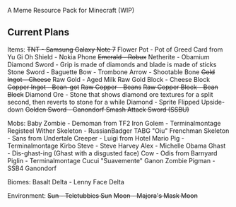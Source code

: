 A Meme Resource Pack for Minecraft (WIP)

Current Plans
-------------
Items:
~~TNT - Samsung Galaxy Note 7~~
Flower Pot - Pot of Greed Card from Yu Gi Oh
Shield - Nokia Phone
~~Emerald - Robux~~
Netherite - Obamium
Diamond Sword - Grip is made of diamonds and blade is made of sticks
Stone Sword - Baguette
Bow - Trombone
Arrow - Shootable Bone
~~Gold Ingot - Cheese~~
Raw Gold - Aged Milk
Raw Gold Block - Cheese Block
~~Copper Ingot - Bean-got~~
~~Raw Copper - Beans~~
~~Raw Copper Block - Bean Block~~
Diamond Ore - Stone that shows diamond ore textures for a split second, then reverts to stone for a while
Diamond - Sprite Flipped Upside-down
~~Golden Sword - Ganondorf Smash Attack Sword (SSBU)~~

Mobs:
Baby Zombie - Demoman from TF2
Iron Golem - Terminalmontage Registeel
Wither Skeleton - RussianBadger TABG "Oiu" Frenchman
Skeleton - Sans from Undertale
Creeper - Luigi from Hotel Mario
Pig - Terminalmontage Kirbo
Steve - Steve Harvey
Alex - Michelle Obama
Ghast - Dis-ghast-ing (Ghast with a disgusted face)
Cow - Odis from Barnyard
Piglin - Terminalmontage Cucui "Suavemente" Ganon
Zombie Pigman - SSB4 Ganondorf


Biomes:
Basalt Delta - Lenny Face Delta

Environment:
~~Sun - Teletubbies Sun~~
~~Moon - Majora's Mask Moon~~
